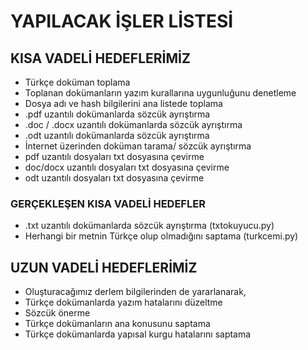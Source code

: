 # YAPILACAK İŞLER LİSTESİ

## KISA VADELİ HEDEFLERİMİZ

- Türkçe doküman toplama
- Toplanan dokümanların yazım kurallarına uygunluğunu denetleme
- Dosya adı ve hash bilgilerini ana listede toplama
- .pdf uzantılı dokümanlarda sözcük ayrıştırma
- .doc / .docx uzantılı dokümanlarda sözcük ayrıştırma
- .odt uzantılı dokümanlarda sözcük ayrıştırma
- İnternet üzerinden doküman tarama/ sözcük ayrıştırma
- pdf uzantılı dosyaları txt dosyasına çevirme
- doc/docx uzantılı dosyaları txt dosyasına çevirme
- odt uzantılı dosyaları txt dosyasına çevirme

### GERÇEKLEŞEN KISA VADELİ HEDEFLER
- .txt uzantılı dokümanlarda sözcük ayrıştırma (txtokuyucu.py)
- Herhangi bir metnin Türkçe olup olmadığını saptama (turkcemi.py)

## UZUN VADELİ HEDEFLERİMİZ
- Oluşturacağımız derlem bilgilerinden de yararlanarak,
- Türkçe dokümanlarda yazım hatalarını düzeltme
- Sözcük önerme
- Türkçe dokümanların ana konusunu saptama
- Türkçe dokümanlarda yapısal kurgu hatalarını saptama
